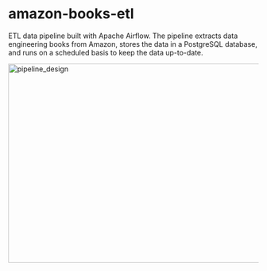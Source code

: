 # amazon-books-etl
ETL data pipeline built with Apache Airflow. The pipeline extracts data engineering books from Amazon, stores the data in a PostgreSQL database, and runs on a scheduled basis to keep the data up-to-date.


<img width="973" height="402" alt="pipeline_design" src="https://github.com/user-attachments/assets/f09a4970-13ed-4e57-a33a-79f6f89f1f99" />
